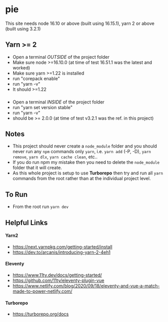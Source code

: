 # pie

This site needs node 16.10 or above (built using 16.15.1), yarn 2 or above (built using 3.2.1)

## Yarn >= 2

- Open a terminal *OUTSIDE* of the project folder
- Make sure node >=16.10.0 (at time of test 16.51.1 was the latest and worked)
- Make sure yarn >=1.22 is installed
- run "corepack enable"
- run "yarn -v"
- It should >=1.22
###
- Open a terminal *INSIDE* of the project folder
- run "yarn set version stable"
- run "yarn -v"
- should be >= 2.0.0 (at time of test v3.2.1 was the ref. in this project)

## Notes

- This project should never create a `node_module` folder and you should never run any `npm` commands only `yarn`, i.e. `yarn add` (-P, -D), `yarn remove`, `yarn dlx`, `yarn cache clean`, etc..
- If you do run npm my mistake then you need to delete the `node_module` folder that it will create.
- As this whole project is setup to use **Turborepo** then try and run all `yarn` commands from the root rather than at the individual project level.

## To Run

- From the root run `yarn dev`

## Helpful Links

#### Yarn2

- https://next.yarnpkg.com/getting-started/install
- https://dev.to/arcanis/introducing-yarn-2-4eh1

#### Eleventy

- https://www.11ty.dev/docs/getting-started/
- https://github.com/11ty/eleventy-plugin-vue
- https://www.netlify.com/blog/2020/09/18/eleventy-and-vue-a-match-made-to-power-netlify.com/

#### Turborepo

- https://turborepo.org/docs
